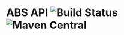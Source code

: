 
# ABS API ![Build Status][travis] ![Maven Central][maven]

[travis]: https://img.shields.io/travis/CrispOSS/abs-api-parent.svg?style=flat-square
[maven]: https://img.shields.io/maven-central/v/com.github.crisposs/abs-api-parent.svg?style=flat-square
